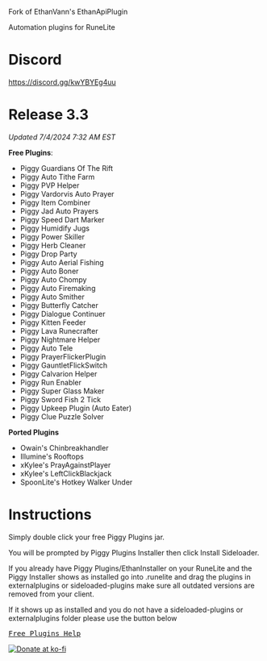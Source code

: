 Fork of EthanVann's EthanApiPlugin

Automation plugins for RuneLite

# Discord
https://discord.gg/kwYBYEg4uu

# Release 3.3
*Updated 7/4/2024 7:32 AM EST*

**Free Plugins**:
- Piggy Guardians Of The Rift
- Piggy Auto Tithe Farm
- Piggy PVP Helper
- Piggy Vardorvis Auto Prayer
- Piggy Item Combiner
- Piggy Jad Auto Prayers
- Piggy Speed Dart Marker
- Piggy Humidify Jugs
- Piggy Power Skiller
- Piggy Herb Cleaner
- Piggy Drop Party
- Piggy Auto Aerial Fishing
- Piggy Auto Boner
- Piggy Auto Chompy
- Piggy Auto Firemaking
- Piggy Auto Smither
- Piggy Butterfly Catcher
- Piggy Dialogue Continuer
- Piggy Kitten Feeder
- Piggy Lava Runecrafter
- Piggy Nightmare Helper
- Piggy Auto Tele
- Piggy PrayerFlickerPlugin
- Piggy GauntletFlickSwitch
- Piggy Calvarion Helper
- Piggy Run Enabler
- Piggy Super Glass Maker
- Piggy Sword Fish 2 Tick
- Piggy Upkeep Plugin (Auto Eater)
- Piggy Clue Puzzle Solver

**Ported Plugins**
- Owain's Chinbreakhandler
- Illumine's Rooftops
- xKylee's PrayAgainstPlayer
- xKylee's LeftClickBlackjack
- SpoonLite's Hotkey Walker Under



# Instructions
Simply double click your free Piggy Plugins jar.

You will be prompted by Piggy Plugins Installer then click Install Sideloader.

If you already have Piggy Plugins/EthanInstaller on your RuneLite and the Piggy Installer shows as installed go into .runelite and drag the plugins in externalplugins or sideloaded-plugins make sure all outdated versions are removed from your client.

If it shows up as installed and you do not have a sideloaded-plugins or externalplugins folder please use the button below


[<kbd>Free Plugins Help</kbd>](https://discord.com/channels/1124614852187533322/1124636010349871134)


[![Donate at ko-fi](https://www.ko-fi.com/img/githubbutton_sm.svg)](https://ko-fi.com/0hutch)
